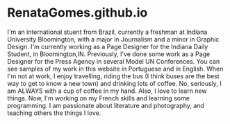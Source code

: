 # RenataGomes.github.io

I'm an international stuent from Brazil, currently a freshman at Indiana University Bloomington, with a major in Journalism and a minor in Graphic Design. I'm currently working as a Page Designer for the Indiana Daily Student, in Bloomington,IN. Previously, I've done some work as a Page Designer for the Press Agency in several Model UN Conferences. You can see samples of my work in this website in Portuguese and in English. When I'm not at work, I enjoy travelling, riding the bus (I think buses are the best way to get to know a new town) and drinking lots of coffee. No, seriously, I am ALWAYS with a cup of coffee in my hand. Also, I love to learn new things. Now, I'm working on my French skills and learning some programming. I am passionate about literature and photography, and teaching others the things I love.
